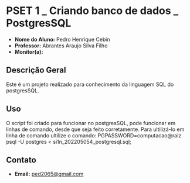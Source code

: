 # PSET 1 _ Criando banco de dados _ PostgresSQL

* **Nome do Aluno:** Pedro Henrique Cebin
* **Professor:** Abrantes Araujo Silva Filho
* **Monitor(a):** 

## Descrição Geral

Este é um projeto realizado para conhecimento da linguagem SQL do postgresSQL.

## Uso

O script foi criado para funcionar no postgresSQL, pode funcionar em linhas de comando, desde que seja feito corretamente. Para ultilizá-lo em linha de comando ultilize o comando: PGPASSWORD=computacao@raiz psql -U postgres < si1n_202205054_postgresql.sql;  

## Contato

* **Email:** ped2065@gmail.com
